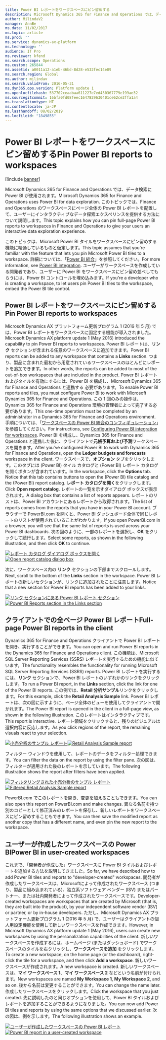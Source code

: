 ```yaml
---
title: Power BI レポートをワークスペースにピン留めする
description: Microsoft Dynamics 365 for Finance and Operations では、データ検索に Power BI が使用されます。 このトピックでは、Finance and Operations のワークスペースにページ全体の Power BI レポートを配置して、ユーザーにインタラクティブなデータ探索エクスペリンスを提供する方法について説明します。
author: MilindaV2
manager: AnnBe
ms.date: 11/02/2017
ms.topic: article
ms.prod: ''
ms.service: dynamics-ax-platform
ms.technology: ''
audience: IT Pro
ms.reviewer: kfend
ms.search.scope: Operations
ms.custom: 265844
ms.assetid: a0011a12-a1eb-46bd-8d28-e532fec14e09
ms.search.region: Global
ms.author: milindav
ms.search.validFrom: 2016-05-31
ms.dyn365.ops.version: Platform update 1
ms.openlocfilehash: 537702ceaabaa611227e7ed450367779e199ae32
ms.sourcegitcommit: 16bfa0fd08feec1647829630401ce62ce2ffa1a4
ms.translationtype: HT
ms.contentlocale: ja-JP
ms.lasthandoff: 08/02/2019
ms.locfileid: "1849855"
---
```

# <a name="pin-power-bi-reports-to-workspaces"></a><span data-ttu-id="a065e-104">Power BI レポートをワークスペースにピン留めする</span><span class="sxs-lookup"><span data-stu-id="a065e-104">Pin Power BI reports to workspaces</span></span>

[!include [banner](../includes/banner.md)]

<span data-ttu-id="a065e-105">Microsoft Dynamics 365 for Finance and Operations では、データ検索に Power BI が使用されます。</span><span class="sxs-lookup"><span data-stu-id="a065e-105">Microsoft Dynamics 365 for Finance and Operations uses Power BI for data exploration.</span></span> <span data-ttu-id="a065e-106">このトピックでは、Finance and Operations のワークスペースにページ全体の Power BI レポートを配置して、ユーザーにインタラクティブなデータ探索エクスペリンスを提供する方法について説明します。</span><span class="sxs-lookup"><span data-stu-id="a065e-106">This topic explains how you can pin full-page Power BI reports to workspaces in Finance and Operations to give your users an interactive data exploration experience.</span></span>

<span data-ttu-id="a065e-107">このトピックは、Microsoft Power BI タイルをワークスペースにピン留めする機能に精通しているものと仮定します。</span><span class="sxs-lookup"><span data-stu-id="a065e-107">This topic assumes that you're familiar with the feature that lets you pin Microsoft Power BI tiles to a workspace.</span></span> <span data-ttu-id="a065e-108">詳細については、「[Power BI 統合](power-bi-integration.md)」を参照してください。</span><span class="sxs-lookup"><span data-stu-id="a065e-108">For more information, see [Power BI integration](power-bi-integration.md).</span></span> <span data-ttu-id="a065e-109">ユーザーがワークスペースを作成している開発者であり、ユーザーに Power BI をワークスペースにピン留め並べしてもらうには、Power BI コントロールを埋め込みます。</span><span class="sxs-lookup"><span data-stu-id="a065e-109">If you're a developer who is creating a workspace, to let users pin Power BI tiles to the workspace, embed the Power BI tile control.</span></span>

## <a name="pin-power-bi-reports-to-workspaces"></a><span data-ttu-id="a065e-110">Power BI レポートをワークスペースにピン留めする</span><span class="sxs-lookup"><span data-stu-id="a065e-110">Pin Power BI reports to workspaces</span></span>
<span data-ttu-id="a065e-111">Microsoft Dynamics AX プラットフォーム更新プログラム 1 (2016 年 5 月) では、Power BI レポートをワークスペースに固定する機能が導入されました。</span><span class="sxs-lookup"><span data-stu-id="a065e-111">Microsoft Dynamics AX platform update 1 (May 2016) introduced the capability to pin Power BI reports to workspaces.</span></span> <span data-ttu-id="a065e-112">Power BI レポートは、**リンク** セクションが含まれる任意のワークスペースに追加できます。</span><span class="sxs-lookup"><span data-stu-id="a065e-112">Power BI reports can be added to any workspace that contains a **Links** section.</span></span> <span data-ttu-id="a065e-113">つまり、製品に含まれた最初から用意されているワークスペースのほとんどにレポートを追加できます。</span><span class="sxs-lookup"><span data-stu-id="a065e-113">In other words, the reports can be added to most of the out-of-box workspaces that are included in the product.</span></span> <span data-ttu-id="a065e-114">Power BI レポートおよびタイルを有効にするには、Power BI を構成し、Microsoft Dynamics 365 for Finance and Operations と連携する 必要があります。</span><span class="sxs-lookup"><span data-stu-id="a065e-114">To enable Power BI reports and tiles, you must configure Power BI to work with Microsoft Dynamics 365 for Finance and Operations.</span></span> <span data-ttu-id="a065e-115">この 1 回のみの操作は、Dynamics 365 for Finance and Operations 環境の管理者によって完了する必要があります。</span><span class="sxs-lookup"><span data-stu-id="a065e-115">This one-time operation must be completed by an administrator in a Dynamics 365 for Finance and Operations environment.</span></span> <span data-ttu-id="a065e-116">手順については、「[ワークスペースの Power BI 統合のコンフィギュレーション](configure-power-bi-integration.md)」を参照してください。</span><span class="sxs-lookup"><span data-stu-id="a065e-116">For instructions, see [Configuring Power BI integration for workspaces](configure-power-bi-integration.md).</span></span> <span data-ttu-id="a065e-117">Power BI を構成し、Dynamics 365 for Finance and Operations と連携した後に、クライアントで**元帳予算および予測**ワークスペースを開きます。</span><span class="sxs-lookup"><span data-stu-id="a065e-117">After you've configured Power BI to work with Dynamics 365 for Finance and Operations, open the **Ledger budgets and forecasts** workspace in the client.</span></span> <span data-ttu-id="a065e-118">ワークスペースで、**オプション** タブをクリックします。このタブには (Power BI) タイル カタログと (Power BI) レポート カタログを開くボタンが含まれています。</span><span class="sxs-lookup"><span data-stu-id="a065e-118">In the workspace, click the **Options** tab. Notice that this tab contains buttons to open the (Power BI) tile catalog and the (Power BI) report catalog.</span></span> <span data-ttu-id="a065e-119">**レポート カタログを開く**をクリックします。</span><span class="sxs-lookup"><span data-stu-id="a065e-119">Click **Open report catalog**.</span></span> <span data-ttu-id="a065e-120">レポートの一覧を示すダイアログ ボックスが表示されます。</span><span class="sxs-lookup"><span data-stu-id="a065e-120">A dialog box that contains a list of reports appears.</span></span> <span data-ttu-id="a065e-121">レポートのリストは、Power BI アカウントにあるレポートから取得されます。</span><span class="sxs-lookup"><span data-stu-id="a065e-121">The list of reports comes from the reports that you have in your Power BI account.</span></span> <span data-ttu-id="a065e-122">ブラウザーで PowerBI.com を開くと、Power BI ダッシュボード全体で同じレポートのリストが使用されていることがわかります。</span><span class="sxs-lookup"><span data-stu-id="a065e-122">If you open PowerBI.com in a browser, you will see that the same list of reports is used across your Power BI dashboards.</span></span> <span data-ttu-id="a065e-123">次の図のように、一部のレポートを選択し、**OK** をクリックして続行します。</span><span class="sxs-lookup"><span data-stu-id="a065e-123">Select some reports, as shown in the following illustration, and then click **OK** to continue.</span></span>

<span data-ttu-id="a065e-124">[![レポート カタログ ダイアログ ボックスを開く](./media/ledger-budgets-workspace-list-of-reports-chosen-1024x570.jpg)](./media/ledger-budgets-workspace-list-of-reports-chosen.jpg)</span><span class="sxs-lookup"><span data-stu-id="a065e-124">[![Open report catalog dialog box](./media/ledger-budgets-workspace-list-of-reports-chosen-1024x570.jpg)](./media/ledger-budgets-workspace-list-of-reports-chosen.jpg)</span></span>

<span data-ttu-id="a065e-125">次に、ワークスペース内の **リンク** セクションの下部までスクロールします。</span><span class="sxs-lookup"><span data-stu-id="a065e-125">Next, scroll to the bottom of the **Links** section in the workspace.</span></span> <span data-ttu-id="a065e-126">Power BI レポートの新しいセクションが、リンクに追加されたことに注意します。</span><span class="sxs-lookup"><span data-stu-id="a065e-126">Notice that a new section for Power BI reports has been added to your links.</span></span>

<span data-ttu-id="a065e-127">[![リンク セクションにある Power BI レポート セクション](./media/ledger-budgets-workspace-reports-in-links-section-1024x572.jpg)](./media/ledger-budgets-workspace-reports-in-links-section.jpg)</span><span class="sxs-lookup"><span data-stu-id="a065e-127">[![Power BI Reports section in the Links section](./media/ledger-budgets-workspace-reports-in-links-section-1024x572.jpg)](./media/ledger-budgets-workspace-reports-in-links-section.jpg)</span></span>

## <a name="full-page-power-bi-reports-in-the-client"></a><span data-ttu-id="a065e-128">クライアントでの全ページ Power BI レポート</span><span class="sxs-lookup"><span data-stu-id="a065e-128">Full-page Power BI reports in the client</span></span>
<span data-ttu-id="a065e-129">Dynamics 365 for Finance and Operations クライアントで Power BI レポートを開き、実行することができます。</span><span class="sxs-lookup"><span data-stu-id="a065e-129">You can open and run Power BI reports in the Dynamics 365 for Finance and Operations client.</span></span> <span data-ttu-id="a065e-130">この機能は、Microsoft SQL Server Reporting Services (SSRS) レポートを実行するための機能に似ています。</span><span class="sxs-lookup"><span data-stu-id="a065e-130">The functionality resembles the functionality for running Microsoft SQL Server Reporting Services (SSRS) reports.</span></span> <span data-ttu-id="a065e-131">Power BI レポートを実行するには、**リンク** セクションで、Power BI レポートのいずれかのリンクをクリックします。</span><span class="sxs-lookup"><span data-stu-id="a065e-131">To run a Power BI report, in the **Links** section, click the link for one of the Power BI reports.</span></span> <span data-ttu-id="a065e-132">この例では、**Retail 分析サンプル**リンクをクリックします。</span><span class="sxs-lookup"><span data-stu-id="a065e-132">For this example, click the **Retail Analysis Sample** link.</span></span> <span data-ttu-id="a065e-133">Power BI レポートは、次の図に示すように、ページ全体のビューを使用してクライアントで開かれます。</span><span class="sxs-lookup"><span data-stu-id="a065e-133">The Power BI report is opened in the client in a full-page view, as shown in the following illustration.</span></span> <span data-ttu-id="a065e-134">このレポートはインタラクティブです。</span><span class="sxs-lookup"><span data-stu-id="a065e-134">This report is interactive.</span></span> <span data-ttu-id="a065e-135">レポート領域をクリックすると、残りのビジュアルは選択内容に反応します。</span><span class="sxs-lookup"><span data-stu-id="a065e-135">As you click regions of the report, the remaining visuals react to your selection.</span></span>

<span data-ttu-id="a065e-136">[![小売分析のサンプル レポート](./media/retail-analysis-report-full-page-no-filters-1024x573.jpg)](./media/retail-analysis-report-full-page-no-filters.jpg)</span><span class="sxs-lookup"><span data-stu-id="a065e-136">[![Retail Analysis Sample report](./media/retail-analysis-report-full-page-no-filters-1024x573.jpg)](./media/retail-analysis-report-full-page-no-filters.jpg)</span></span>

<span data-ttu-id="a065e-137">フィルター ウィンドウを使用して、レポートのデータをフィルター処理できます。</span><span class="sxs-lookup"><span data-stu-id="a065e-137">You can filter the data on the report by using the filter pane.</span></span> <span data-ttu-id="a065e-138">次の図は、フィルターが適用された後のレポートを示しています。</span><span class="sxs-lookup"><span data-stu-id="a065e-138">The following illustration shows the report after filters have been applied.</span></span>

<span data-ttu-id="a065e-139">[![フィルタリングされた小売分析のサンプル レポート](./media/retail-analysis-report-full-page-filtered-view-1-1024x571.jpg)](./media/retail-analysis-report-full-page-filtered-view-1.jpg)</span><span class="sxs-lookup"><span data-stu-id="a065e-139">[![Filtered Retail Analysis Sample report](./media/retail-analysis-report-full-page-filtered-view-1-1024x571.jpg)](./media/retail-analysis-report-full-page-filtered-view-1.jpg)</span></span>

<span data-ttu-id="a065e-140">PowerBI.com でこのレポートを開き、変更を加えることもできます。</span><span class="sxs-lookup"><span data-stu-id="a065e-140">You can also open this report on PowerBI.com and make changes.</span></span> <span data-ttu-id="a065e-141">異なる名前を持つ別のコピーとして修正済みのレポートを保存し、新しいレポートをワークスペースにピン留めすることもできます。</span><span class="sxs-lookup"><span data-stu-id="a065e-141">You can then save the modified report as another copy that has a different name, and even pin the new report to the workspace.</span></span>

## <a name="power-bi-in-user-created-workspaces"></a><span data-ttu-id="a065e-142">ユーザーが作成したワークスペースの Power BI</span><span class="sxs-lookup"><span data-stu-id="a065e-142">Power BI in user-created workspaces</span></span>
<span data-ttu-id="a065e-143">これまで、「開発者が作成した」ワークスペースに Power BI タイルおよびレポートを追加する方法を説明してきました。</span><span class="sxs-lookup"><span data-stu-id="a065e-143">So far, we have described how to add Power BI tiles and reports to "developer-created" workspaces.</span></span> <span data-ttu-id="a065e-144">開発者が作成したワークスペースは、Microsoftによって作成されたワークスペース (つまり、製品に組み込まれている)、独立系ソフトウェア ベンダー (ISV) またはパートナー、または社内開発者によって作成されたワークスペースです。</span><span class="sxs-lookup"><span data-stu-id="a065e-144">Developer-created workspaces are workspaces that are created by Microsoft (that is, they are built into the product), by your independent software vendor (ISV) or partner, or by in-house developers.</span></span> <span data-ttu-id="a065e-145">ただし、Microsoft Dynamics AX プラットフォーム更新プログラム 1 (2016 年 5 月) で、ユーザーはクライアントの個人用設定機能を使用して新しいワークスペースを作成できます。</span><span class="sxs-lookup"><span data-stu-id="a065e-145">However, in Microsoft Dynamics AX platform update 1 (May 2016), users can create new workspaces by using the personalization capabilities of the client.</span></span> <span data-ttu-id="a065e-146">新しいワークスペースを作成するには、ホームページ (またはダッシュボード) でワークスペースのタイルを右クリックし、**ワークスペースを追加** をクリックします。</span><span class="sxs-lookup"><span data-stu-id="a065e-146">To create a new workspace, on the home page (or the dashboard), right-click the tile for a workspace, and then click **Add a workspace**.</span></span> <span data-ttu-id="a065e-147">新しいワークスペースが作成されます。</span><span class="sxs-lookup"><span data-stu-id="a065e-147">A new workspace is created.</span></span> <span data-ttu-id="a065e-148">新しいワークスペースは、**マイ ワークスペース 1**、**マイ ワークスペース 2** などという名前が付けられます。</span><span class="sxs-lookup"><span data-stu-id="a065e-148">New workspaces are named **My Workspace 1**, **My Workspace 2**, and so on.</span></span> <span data-ttu-id="a065e-149">後から名前は変更することができます。</span><span class="sxs-lookup"><span data-stu-id="a065e-149">You can change the name later.</span></span> <span data-ttu-id="a065e-150">作成したワークスペースをクリックします。</span><span class="sxs-lookup"><span data-stu-id="a065e-150">Click the workspace that you just created.</span></span> <span data-ttu-id="a065e-151">先に説明したのと同じオプションを使用して、Power BI タイルおよびレポートを追加することができるようになりました。</span><span class="sxs-lookup"><span data-stu-id="a065e-151">You can now add Power BI tiles and reports by using the same options that we discussed earlier.</span></span> <span data-ttu-id="a065e-152">次の図は、例を示します。</span><span class="sxs-lookup"><span data-stu-id="a065e-152">The following illustration shows an example.</span></span>

<span data-ttu-id="a065e-153">[![ユーザーが作成したワークスペースの Power BI レポート](./media/my-workspace-with-tiles-and-reports-1024x584.jpg)](./media/my-workspace-with-tiles-and-reports.jpg)</span><span class="sxs-lookup"><span data-stu-id="a065e-153">[![Power BI report in a user-created workspace](./media/my-workspace-with-tiles-and-reports-1024x584.jpg)](./media/my-workspace-with-tiles-and-reports.jpg)</span></span>
